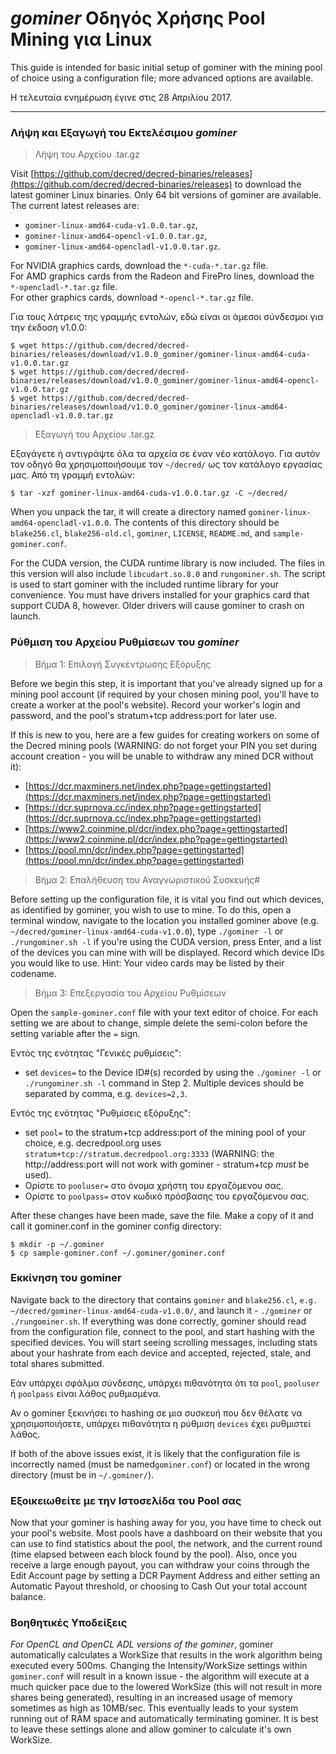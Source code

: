 # **<i class="fa fa-linux"></i> *gominer* Οδηγός Χρήσης Pool Mining για Linux**

This guide is intended for basic initial setup of gominer with the mining pool of choice using a configuration file; more advanced options are available.

Η τελευταία ενημέρωση έγινε στις 28 Απριλίου 2017.

---

### **<i class="fa fa-download"></i> Λήψη και Εξαγωγή του Εκτελέσιμου *gominer***


>Λήψη του Αρχείου .tar.gz

Visit [https://github.com/decred/decred-binaries/releases](https://github.com/decred/decred-binaries/releases) to download the latest gominer Linux binaries. Only 64 bit versions of gominer are available. The current latest releases are:

- `gominer-linux-amd64-cuda-v1.0.0.tar.gz`,
- `gominer-linux-amd64-opencl-v1.0.0.tar.gz`,
- `gominer-linux-amd64-opencladl-v1.0.0.tar.gz`.

For NVIDIA graphics cards, download the `*-cuda-*.tar.gz` file. <br />
For AMD graphics cards from the Radeon and FirePro lines, download the `*-opencladl-*.tar.gz` file. <br />
For other graphics cards, download `*-opencl-*.tar.gz` file.

Για τους λάτρεις της γραμμής εντολών, εδώ είναι οι άμεσοι σύνδεσμοι για την έκδοση v1.0.0:

```no-highlight
$ wget https://github.com/decred/decred-binaries/releases/download/v1.0.0_gominer/gominer-linux-amd64-cuda-v1.0.0.tar.gz
$ wget https://github.com/decred/decred-binaries/releases/download/v1.0.0_gominer/gominer-linux-amd64-opencl-v1.0.0.tar.gz
$ wget https://github.com/decred/decred-binaries/releases/download/v1.0.0_gominer/gominer-linux-amd64-opencladl-v1.0.0.tar.gz
```

> Εξαγωγή του Αρχείου .tar.gz

Εξαγάγετε ή αντιγράψτε όλα τα αρχεία σε έναν νέο κατάλογο. Για αυτόν τον οδηγό θα χρησιμοποιήσουμε τον `~/decred/` ως τον κατάλογο εργασίας μας. Από τη γραμμή εντολών:

```no-highlight
$ tar -xzf gominer-linux-amd64-cuda-v1.0.0.tar.gz -C ~/decred/
```

When you unpack the tar, it will create a directory named `gominer-linux-amd64-opencladl-v1.0.0`. The contents of this directory should be `blake256.cl`, `blake256-old.cl`, `gominer`, `LICENSE`, `README.md`, and `sample-gominer.conf`.

For the CUDA version, the CUDA runtime library is now included.  The files in this version will also include `libcudart.so.8.0` and `rungominer.sh`. The script is used to start gominer with the included runtime library for your convenience.  You must have drivers installed for your graphics card that support CUDA 8, however.  Older drivers will cause gominer to crash on launch.

### **Ρύθμιση του Αρχείου Ρυθμίσεων του *gominer***

> Βήμα 1: Επιλογή Συγκέντρωσης Εξόρυξης

Before we begin this step, it is important that you've already signed up for a mining pool account (if required by your chosen mining pool, you'll have to create a worker at the pool's website). Record your worker's login and password, and the pool's stratum+tcp address:port for later use.

If this is new to you, here are a few guides for creating workers on some of the Decred mining pools (WARNING: do not forget your PIN you set during account creation - you will be unable to withdraw any mined DCR without it):

- [https://dcr.maxminers.net/index.php?page=gettingstarted](https://dcr.maxminers.net/index.php?page=gettingstarted)
- [https://dcr.suprnova.cc/index.php?page=gettingstarted](https://dcr.suprnova.cc/index.php?page=gettingstarted)
- [https://www2.coinmine.pl/dcr/index.php?page=gettingstarted](https://www2.coinmine.pl/dcr/index.php?page=gettingstarted)
- [https://pool.mn/dcr/index.php?page=gettingstarted](https://pool.mn/dcr/index.php?page=gettingstarted)

> Βήμα 2: Επαλήθευση του Αναγνωριστικού Συσκευής#

Before setting up the configuration file, it is vital you find out which devices, as identified by gominer, you wish to use to mine. To do this, open a terminal window, navigate to the location you installed gominer above (e.g. `~/decred/gominer-linux-amd64-cuda-v1.0.0`), type `./gominer -l` or `./rungominer.sh -l` if you're using the CUDA version, press Enter, and a list of the devices you can mine with will be displayed. Record which device IDs you would like to use. Hint: Your video cards may be listed by their codename.

> Βήμα 3: Επεξεργασία του Αρχείου Ρυθμίσεων

Open the `sample-gominer.conf` file with your text editor of choice. For each setting we are about to change, simple delete the semi-colon before the setting variable after the `=` sign. 

Εντός της ενότητας "Γενικές ρυθμίσεις":

- set `devices=` to the Device ID#(s) recorded by using the `./gominer -l` or `./rungominer.sh -l` command in Step 2. Multiple devices should be separated by comma, e.g. `devices=2,3`.

Εντός της ενότητας "Ρυθμίσεις εξόρυξης":

- set `pool=` to the stratum+tcp address:port of the mining pool of your choice, e.g. decredpool.org uses `stratum+tcp://stratum.decredpool.org:3333` (WARNING: the http://address:port will not work with gominer - stratum+tcp *must* be used).
- Ορίστε το `pooluser=` στο όνομα χρήστη του εργαζόμενου σας.
- Ορίστε το `poolpass=` στον κωδικό πρόσβασης του εργαζόμενου σας.

After these changes have been made, save the file.  Make a copy of it and call it gominer.conf in the gominer config directory:

```no-highlight
$ mkdir -p ~/.gominer
$ cp sample-gominer.conf ~/.gominer/gominer.conf
```

### **Εκκίνηση του gominer**

Navigate back to the directory that contains `gominer` and `blake256.cl`, `e.g. ~/decred/gominer-linux-amd64-cuda-v1.0.0/`, and launch it - `./gominer` or `./rungominer.sh`. If everything was done correctly, gominer should read from the configuration file, connect to the pool, and start hashing with the specified devices. You will start seeing scrolling messages, including stats about your hashrate from each device and accepted, rejected, stale, and total shares submitted.

Εάν υπάρχει σφάλμα σύνδεσης, υπάρχει πιθανότητα ότι τα `pool`, `pooluser` ή `poolpass` είναι λάθος ρυθμισμένα.

Αν ο gominer ξεκινήσει το hashing σε μια συσκευή που δεν θέλατε να χρησιμοποιήσετε, υπάρχει πιθανότητα η ρύθμιση `devices` έχει ρυθμιστεί λάθος.

If both of the above issues exist, it is likely that the configuration file is incorrectly named (must be named`gominer.conf`) or located in the wrong directory (must be in `~/.gominer/`).

### **Εξοικειωθείτε με την Ιστοσελίδα του Pool σας**

Now that your gominer is hashing away for you, you have time to check out your pool's website. Most pools have a dashboard on their website that you can use to find statistics about the pool, the network, and the current round (time elapsed between each block found by the pool). Also, once you receive a large enough payout, you can withdraw your coins through the Edit Account page by setting a DCR Payment Address and either setting an Automatic Payout threshold, or choosing to Cash Out your total account balance.

### **Βοηθητικές Υποδείξεις**

*For OpenCL and OpenCL ADL versions of the gominer*, gominer automatically calculates a WorkSize that results in the work algorithm being executed every 500ms. Changing the Intensity/WorkSize settings within `gominer.conf` will result in a known issue - the algorithm will execute at a much quicker pace due to the lowered WorkSize (this will not result in more shares being generated), resulting in an increased usage of memory sometimes as high as 10MB/sec. This eventually leads to your system running out of RAM space and automatically terminating gominer. It is best to leave these settings alone and allow gominer to calculate it's own WorkSize.
